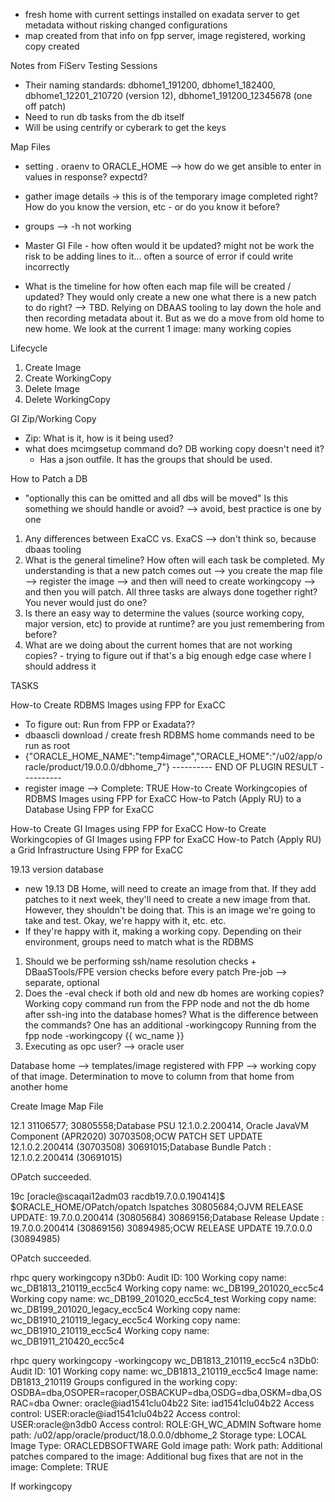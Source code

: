 
- fresh home with current settings installed on exadata server to get metadata without risking changed configurations
- map created from that info on fpp server, image registered, working copy created



Notes from FiServ Testing Sessions
- Their naming standards: dbhome1_191200, dbhome1_182400, dbhome1_12201_210720 (version 12), dbhome1_191200_12345678 (one off patch)
- Need to run db tasks from the db itself
- Will be using centrify or cyberark to get the keys

Map Files
 - setting . oraenv to ORACLE_HOME --> how do we get ansible to enter in values in response? expectd?
 - gather image details -> this is of the temporary image completed right? How do you know the version, etc - or do you know it before? 
 - groups --> -h not working 

 - Master GI File - how often would it be updated? might not be work the risk to be adding lines to it... often a source of error if could write incorrectly
 - What is the timeline for how often each map file will be created / updated? They would only create a new one what there is a new patch to do right? --> TBD. Relying on DBAAS tooling to lay down the hole and then recording metadata about it. But as we do a move from old home to new home. We look at the current 
 1 image: many working copies 

 Lifecycle
 1. Create Image
 2. Create WorkingCopy
 3. Delete Image
 4. Delete WorkingCopy

GI Zip/Working Copy
 - Zip: What is it, how is it being used?
 - what does mcimgsetup command do? DB working copy doesn't need it?
    - Has a json outfile. It has the groups that should be used. 
 
How to Patch a DB
 - "optionally this can be omitted and all dbs will be moved" Is this something we should handle or avoid? --> avoid, best practice is one by one 

1. Any differences between ExaCC vs. ExaCS --> don't think so, because dbaas tooling
2. What is the general timeline? How often will each task be completed. My understanding is that a new patch comes out --> you create the map file --> register the image --> and then will need to create workingcopy --> and then you will patch. All three tasks are always done together right? You never would just do one? 
3. Is there an easy way to determine the values (source working copy, major version, etc) to provide at runtime? are you just remembering from before?
4. What are we doing about the current homes that are not working copies? - trying to figure out if that's a big enough edge case where I should address it 

TASKS

How-to Create RDBMS Images using FPP for ExaCC
- To figure out: Run from FPP or Exadata??
- dbaascli download / create fresh RDBMS home commands need to be run as root
- {"ORACLE_HOME_NAME":"temp4image","ORACLE_HOME":"/u02/app/oracle/product/19.0.0.0/dbhome_7"}
    ---------- END OF PLUGIN RESULT ----------
- register image --> Complete: TRUE
How-to Create Workingcopies of RDBMS Images using FPP for ExaCC
How-to Patch (Apply RU) to a Database Using FPP for ExaCC 

How-to Create GI Images using FPP for ExaCC
How-to Create Workingcopies of GI Images using FPP for ExaCC
How-to Patch (Apply RU) a Grid Infrastructure Using FPP for ExaCC

19.13 version database
- new 19.13 DB Home, will need to create an image from that. If they add patches to it next week, they'll need to create a new image from that. However, they shouldn't be doing that. This is an image we're going to take and test. Okay, we're happy with it, etc. etc. 
- If they're happy with it, making a working copy. Depending on their environment, groups need to match what is the RDBMS 

1. Should we be performing ssh/name resolution checks + DBaaSTools/FPE version checks before every patch
    Pre-job --> separate, optional
2. Does the -eval check if both old and new db homes are working copies? Working copy command run from the FPP node and not the db home after ssh-ing into the database homes? What is the difference between the commands? One has an additional -workingcopy
    Running from the fpp node
    -workingcopy {{ wc_name }}
4. Executing as opc user? --> oracle user

Database home --> templates/image registered with FPP --> working copy of that image. Determination to move to column from that home from another home




Create Image Map File

12.1
31106577;
30805558;Database PSU 12.1.0.2.200414, Oracle JavaVM Component (APR2020)
30703508;OCW PATCH SET UPDATE 12.1.0.2.200414 (30703508)
30691015;Database Bundle Patch : 12.1.0.2.200414 (30691015)

OPatch succeeded.

19c
[oracle@scaqai12adm03 racdb19.7.0.0.190414]$ $ORACLE_HOME/OPatch/opatch lspatches
30805684;OJVM RELEASE UPDATE: 19.7.0.0.200414 (30805684)
30869156;Database Release Update : 19.7.0.0.200414 (30869156)
30894985;OCW RELEASE UPDATE 19.7.0.0.0 (30894985)

OPatch succeeded.

rhpc query workingcopy
n3Db0: Audit ID: 100
Working copy name: wc_DB1813_210119_ecc5c4
Working copy name: wc_DB199_201020_ecc5c4
Working copy name: wc_DB199_201020_ecc5c4_test
Working copy name: wc_DB199_201020_legacy_ecc5c4
Working copy name: wc_DB1910_210119_legacy_ecc5c4
Working copy name: wc_DB1910_210119_ecc5c4
Working copy name: wc_DB1911_210420_ecc5c4

rhpc query workingcopy -workingcopy wc_DB1813_210119_ecc5c4
n3Db0: Audit ID: 101
Working copy name: wc_DB1813_210119_ecc5c4
Image name: DB1813_210119
Groups configured in the working copy: OSDBA=dba,OSOPER=racoper,OSBACKUP=dba,OSDG=dba,OSKM=dba,OSRAC=dba
Owner: oracle@iad1541clu04b22
Site: iad1541clu04b22
Access control: USER:oracle@iad1541clu04b22
Access control: USER:oracle@n3db0
Access control: ROLE:GH_WC_ADMIN
Software home path: /u02/app/oracle/product/18.0.0.0/dbhome_2
Storage type: LOCAL
Image Type: ORACLEDBSOFTWARE
Gold image path:
Work path:
Additional patches compared to the image:
Additional bug fixes that are not in the image:
Complete: TRUE

If workingcopy 





